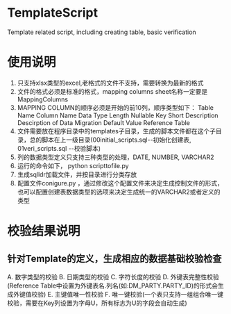 # TemplateScript
Template related script, including creating table, basic verification 
# 使用说明
  1. 只支持xlsx类型的excel,老格式的文件不支持，需要转换为最新的格式
  2. 文件的格式必须是标准的格式，mapping columns sheet名称一定要是MappingColumns
  3. MAPPING COLUMN的顺序必须是开始的前10列，顺序类型如下：
	Table Name	Column Name	Data Type	Length	Nullable	Key	Short 		Description	Descirption of Data Migration	Default Value	Reference Table
  4. 文件需要放在程序目录中的templates子目录，生成的脚本文件都在这个子目录，总的脚本在上一级目录(00initial_scripts.sql--初始化创建表, 01veri_scripts.sql --校验脚本)
  5. 列的数据类型定义只支持三种类型的处理，DATE, NUMBER, VARCHAR2
  6. 运行的命令如下， python scripttofile.py
  7. 生成sqlldr加载文件，并按目录进行分类存放
  8. 配置文件conigure.py ，通过修改这个配置文件来决定生成控制文件的形式，也可以配置创建表数据类型的选项来决定生成统一的VARCHAR2或者定义的类型
# 校验结果说明
## 针对Template的定义，生成相应的数据基础校验检查
  A. 数字类型的校验
  B. 日期类型的校验
  C. 字符长度的校验
  D. 外键表完整性校验(Reference Table中设置为外键表名.列名(如:DM_PARTY.PARTY_ID)的形式会生成外键值校验)
  E. 主键值唯一性校验
  F. 唯一键校验(一个表只支持一组组合唯一键校验，需要在Key列设置为字母U，所有标志为U的字段会自动生成)
     
    


